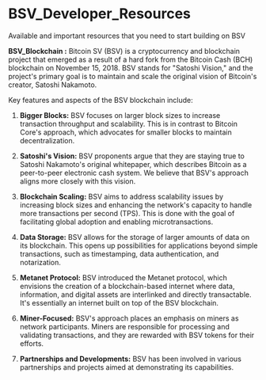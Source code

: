 # BSV_Developer_Resources
Available and important resources that you need to start building on BSV

**BSV_Blockchain :**
Bitcoin SV (BSV) is a cryptocurrency and blockchain project that emerged as a result of a hard fork from the Bitcoin Cash (BCH) blockchain on November 15, 2018. BSV stands for "Satoshi Vision," and the project's primary goal is to maintain and scale the original vision of Bitcoin's creator, Satoshi Nakamoto.

Key features and aspects of the BSV blockchain include:

1. **Bigger Blocks:** BSV focuses on larger block sizes to increase transaction throughput and scalability. This is in contrast to Bitcoin Core's approach, which advocates for smaller blocks to maintain decentralization.

2. **Satoshi's Vision:** BSV proponents argue that they are staying true to Satoshi Nakamoto's original whitepaper, which describes Bitcoin as a peer-to-peer electronic cash system. We believe that BSV's approach aligns more closely with this vision.

3. **Blockchain Scaling:** BSV aims to address scalability issues by increasing block sizes and enhancing the network's capacity to handle more transactions per second (TPS). This is done with the goal of facilitating global adoption and enabling microtransactions.

4. **Data Storage:** BSV allows for the storage of larger amounts of data on its blockchain. This opens up possibilities for applications beyond simple transactions, such as timestamping, data authentication, and notarization.

5. **Metanet Protocol:** BSV introduced the Metanet protocol, which envisions the creation of a blockchain-based internet where data, information, and digital assets are interlinked and directly transactable. It's essentially an internet built on top of the BSV blockchain.

6. **Miner-Focused:** BSV's approach places an emphasis on miners as network participants. Miners are responsible for processing and validating transactions, and they are rewarded with BSV tokens for their efforts.

7. **Partnerships and Developments:** BSV has been involved in various partnerships and projects aimed at demonstrating its capabilities.
